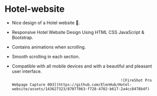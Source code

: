 # Hotel-website

- Nice design of a Hotel website 🏨.
- Responsive Hotel Website Design Using HTML CSS JavaScript & Bootstrap.
- Contains animations when scrolling.
- Smooth scrolling in each section.
- Compatible with all mobile devices and with a beautiful and pleasant user interface.

                                                       ![FireShot Pro Webpage Capture 003](https://github.com/ElenHub/Hotel-website/assets/143627323/87077063-f728-4702-b617-2a4cc8478b4f)


